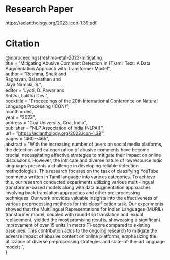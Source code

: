 # Research Paper
https://aclanthology.org/2023.icon-1.39.pdf

# Citation
@inproceedings{reshma-etal-2023-mitigating, <br/>
    title = "Mitigating Abusive Comment Detection in {T}amil Text: A Data Augmentation Approach with Transformer Model", <br/>
    author = "Reshma, Sheik  and <br/>
      Raghavan, Balanathan  and <br/>
      Jaya Nirmala, S.", <br/>
    editor = "Jyoti, D. Pawar  and <br/>
      Sobha, Lalitha Devi", <br/>
    booktitle = "Proceedings of the 20th International Conference on Natural Language Processing (ICON)", <br/>
    month = dec, <br/>
    year = "2023", <br/>
    address = "Goa University, Goa, India", <br/>
    publisher = "NLP Association of India (NLPAI)", <br/>
    url = "https://aclanthology.org/2023.icon-1.39", <br/>
    pages = "460--465", <br/>
    abstract = "With the increasing number of users on social media platforms, the detection and categorization of abusive comments have become crucial, necessitating effective strategies to mitigate their impact on online discussions. However, the intricate and diverse nature of lowresource Indic languages presents a challenge in developing reliable detection methodologies. This research focuses on the task of classifying YouTube comments written in Tamil language into various categories. To achieve this, our research conducted experiments utilizing various multi-lingual transformer-based models along with data augmentation approaches involving back translation approaches and other pre-processing techniques. Our work provides valuable insights into the effectiveness of various preprocessing methods for this classification task. Our experiments showed that the Multilingual Representations for Indian Languages (MURIL) transformer model, coupled with round-trip translation and lexical replacement, yielded the most promising results, showcasing a significant improvement of over 15 units in macro F1-score compared to existing baselines. This contribution adds to the ongoing research to mitigate the adverse impact of abusive content on online platforms, emphasizing the utilization of diverse preprocessing strategies and state-of-the-art language models.", <br/>
}

